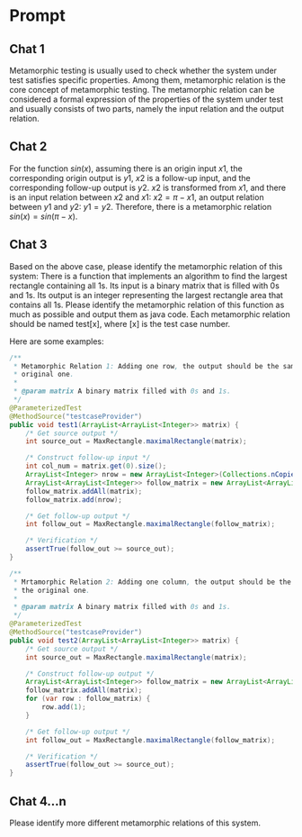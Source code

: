 # Prompt

## Chat 1

Metamorphic testing is usually used to check whether the system under test satisfies specific properties. Among them, metamorphic relation is the core concept of metamorphic testing. The metamorphic relation can be considered a formal expression of the properties of the system under test and usually consists of two parts, namely the input relation and the output relation.

## Chat 2

For the function $sin(x)$, assuming there is an origin input $x1$, the corresponding origin output is $y1$, $x2$ is a follow-up input, and the corresponding follow-up output is $y2$. $x2$ is transformed from $x1$, and there is an input relation between $x2$ and $x1$: $x2=\pi-x1$, an output relation between $y1$ and $y2$: $y1=y2$. Therefore, there is a metamorphic relation $sin(x)=sin(\pi-x)$.

## Chat 3

Based on the above case, please identify the metamorphic relation of this system: There is a function that implements an algorithm to find the largest rectangle containing all 1s. Its input is a binary matrix that is filled with 0s and 1s. Its output is an integer representing the largest rectangle area that contains all 1s. Please identify the metamorphic relation of this function as much as possible and output them as java code. Each metamorphic relation should be named test[x], where [x] is the test case number.

Here are some examples:

```java
/**
 * Metamorphic Relation 1: Adding one row, the output should be the same as or larger than the
 * original one.
 *
 * @param matrix A binary matrix filled with 0s and 1s.
 */
@ParameterizedTest
@MethodSource("testcaseProvider")
public void test1(ArrayList<ArrayList<Integer>> matrix) {
    /* Get source output */
    int source_out = MaxRectangle.maximalRectangle(matrix);

    /* Construct follow-up input */
    int col_num = matrix.get(0).size();
    ArrayList<Integer> nrow = new ArrayList<Integer>(Collections.nCopies(col_num, 1));
    ArrayList<ArrayList<Integer>> follow_matrix = new ArrayList<ArrayList<Integer>>();
    follow_matrix.addAll(matrix);
    follow_matrix.add(nrow);

    /* Get follow-up output */
    int follow_out = MaxRectangle.maximalRectangle(follow_matrix);

    /* Verification */
    assertTrue(follow_out >= source_out);
}

/**
 * Mrtamorphic Relation 2: Adding one column, the output should be the same as or larger than
 * the original one.
 *
 * @param matrix A binary matrix filled with 0s and 1s.
 */
@ParameterizedTest
@MethodSource("testcaseProvider")
public void test2(ArrayList<ArrayList<Integer>> matrix) {
    /* Get source output */
    int source_out = MaxRectangle.maximalRectangle(matrix);

    /* Construct follow-up output */
    ArrayList<ArrayList<Integer>> follow_matrix = new ArrayList<ArrayList<Integer>>();
    follow_matrix.addAll(matrix);
    for (var row : follow_matrix) {
        row.add(1);
    }

    /* Get follow-up output */
    int follow_out = MaxRectangle.maximalRectangle(follow_matrix);

    /* Verification */
    assertTrue(follow_out >= source_out);
}
```

## Chat 4...n

Please identify more different metamorphic relations of this system.
